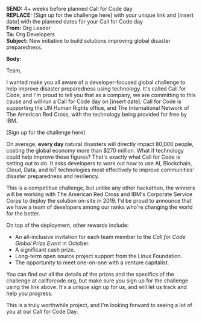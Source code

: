 **SEND:** 4+ weeks before planned Call for Code day  
**REPLACE:** [Sign up for the challenge here] with your unique link and [insert date] with the planned dates for your Call for Code day  
**From:** Org Leader  
**To:** Org Developers  
**Subject:** New initiative to build solutions improving global disaster preparedness.  

**Body:**

Team,

I wanted make you all aware of a developer-focused global challenge to help improve disaster preparedness using technology. It's called Call for Code, and I'm proud to tell you that as a company, we are committing to this cause and will run a Call for Code day on [insert date]. Call for Code is supporting the UN Human Rights office, and The International Network of The American Red Cross, with the technology being provided for free by IBM.

[Sign up for the challenge here]

On average, **every day** natural disasters will directly impact 80,000 people, costing the global economy more than $270 million. What if technology could help improve these figures? That's exactly what Call for Code is setting out to do. It asks developers to work out how to use AI, Blockchain, Cloud, Data, and IoT technologies most effectively to improve communities' disaster preparedness and resiliency.

This is a competitive challenge, but unlike any other hackathon, the winners will be working with The American Red Cross and IBM's Corporate Service Corps to deploy the solution on-site in 2019. I'd be proud to announce that we have a team of developers among our ranks who're changing the world for the better.

On top of the deployment, other rewards include:
* An all-inclusive invitation for each team member to the *Call for Code Global Prize Event* in October.
* A significant cash prize.
* Long-term open source project support from the Linux Foundation.
* The opportunity to meet one-on-one with a venture capitalist.

You can find out all the details of the prizes and the specifics of the challenge at callforcode.org, but make sure you sign up for the challenge using the link above. It's a unique sign up for us, and will let us track and help you progress.

This is a truly worthwhile project, and I'm looking forward to seeing a lot of you at our Call for Code Day.
